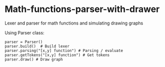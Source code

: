 # Math-functions-parser-with-drawer
Lexer and parser for math functions and simulating drawing graphs

Using Parser class:
```
parser = Parser()
parser.build()  # Build lexer
parser.parsing("[x,y] function") # Parsing / evaluate
parser.getTokens("[x,y] function") # Get tokens
parser.draw() # Draw graph
```
